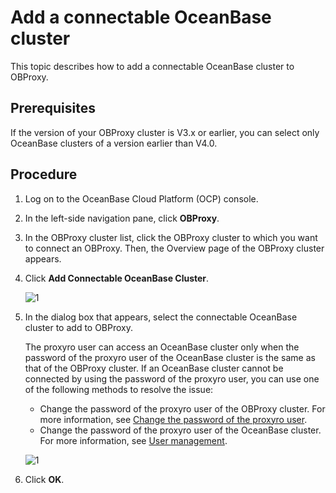 # Add a connectable OceanBase cluster

This topic describes how to add a connectable OceanBase cluster to OBProxy.

## Prerequisites

If the version of your OBProxy cluster is V3.x or earlier, you can select only OceanBase clusters of a version earlier than V4.0.

## Procedure

1. Log on to the OceanBase Cloud Platform (OCP) console.

2. In the left-side navigation pane, click **OBProxy**.

3. In the OBProxy cluster list, click the OBProxy cluster to which you want to connect an OBProxy. Then, the Overview page of the OBProxy cluster appears.

4. Click **Add Connectable OceanBase Cluster**.

   ![1](https://obbusiness-private.oss-cn-shanghai.aliyuncs.com/doc/img/ocp/403-ce/%E6%B7%BB%E5%8A%A0%E5%8F%AF%E8%BF%9E%E6%8E%A5%E7%9A%84ob%E9%9B%86%E7%BE%A4-1.png)

5. In the dialog box that appears, select the connectable OceanBase cluster to add to OBProxy.

   The proxyro user can access an OceanBase cluster only when the password of the proxyro user of the OceanBase cluster is the same as that of the OBProxy cluster. If an OceanBase cluster cannot be connected by using the password of the proxyro user, you can use one of the following methods to resolve the issue:
   * Change the password of the proxyro user of the OBProxy cluster. For more information, see [Change the password of the proxyro user](15.modify-proxyro-password.md).
   * Change the password of the proxyro user of the OceanBase cluster. For more information, see [User management](../5.tenant-functions/5.user-management-under-a-mysqL-tenant.md).

   ![1](https://obbusiness-private.oss-cn-shanghai.aliyuncs.com/doc/img/ocp/401/%E6%B7%BB%E5%8A%A0%E5%8F%AF%E8%BF%9E%E6%8E%A5ob%E9%9B%86%E7%BE%A42.png)

6. Click **OK**.
